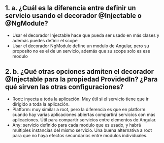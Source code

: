 ## 1. a. ¿Cuál es la diferencia entre definir un servicio usando el decorador @Injectable o @NgModule?
- Usar el decorador Injectable hace que pueda ser usado en más clases y además puedes definir el scope
- Usar el decorador NgModule define un modulo de Angular, pero su proposito no es el de un servicio, además que su scope solo es ese modulo

## 2. b. ¿Qué otras opciones admiten el decorador @Injectable para la propiedad ProvidedIn? ¿Para qué sirven las otras configuraciones?
- Root: inyecta a toda la aplicación. Muy útil si el servicio tiene que ir dirigido a toda la aplicación.
- Platform: muy similar a root, pero la diferencia es que en platform cuando hay varias aplicaciones abiertas compartirá servicios con más aplicaciones. Útil para compartir servicios entre elementos de Angular.
- Any: servicio definido para cada modulo que es usado, y habrá multiples instancias del mismo servicio. Una buena alternativa a root para que no haya efectos secundarios entre modulos individuales.